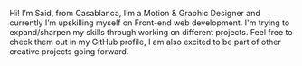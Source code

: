 Hi! I’m Said, from Casablanca, I’m a Motion & Graphic Designer and currently I’m upskilling myself on Front-end web development. I'm trying to expand/sharpen my skills through working on different projects. Feel free to check them out in my GitHub profile, I am also excited to be part of other creative projects going forward.
<!-- - 👋 Hi, I’m @Said0u
- 👀 I’m interested in ...
- 🌱 I’m currently learning ...
- 💞️ I’m looking to collaborate on ...
- 📫 How to reach me ... -->

<!---
Said0u/Said0u is a ✨ special ✨ repository because its `README.md` (this file) appears on your GitHub profile.
You can click the Preview link to take a look at your changes.
--->
